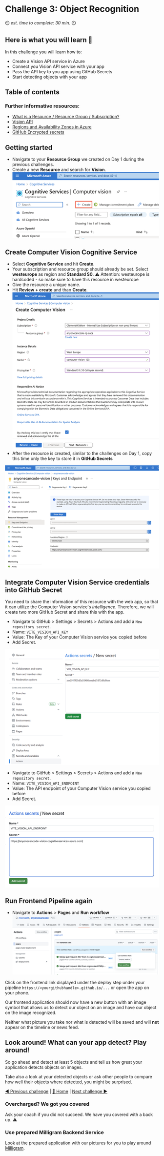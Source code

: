 # Challenge 3: Object Recognition

⏲️ _est. time to complete: 30 min._ ⏲️

## Here is what you will learn 🎯

In this challenge you will learn how to:

- Create a Vision API service in Azure
- Connect you Vision API service with your app
- Pass the API key to you app using GitHub Secrets
- Start detecting objects with your app

## Table of contents

### Further informative resources:

- [What is a Resource / Resource Group / Subscription?](https://docs.microsoft.com/azure/cloud-adoption-framework/govern/resource-consistency/resource-access-management)
- [Vision API](https://azure.microsoft.com/en-us/products/cognitive-services/vision-services/)
- [Regions and Availability Zones in Azure](https://docs.microsoft.com/azure/availability-zones/az-overview)
- [GitHub Encrypted secrets](https://docs.GitHub.com/en/actions/reference/encrypted-secrets)

## Getting started

- Navigate to your **Resource Group** we created on Day 1 during the previous challenges.
- Create a new **Resource** and search for **Vision**.
  ![Screenshot of how to create a resource](./images/createresource.png)

## Create Computer Vision Cognitive Service

- Select **Cognitive Service** and hit **Create**.
- Your subscription and resource group should already be set. Select **westeurope** as region and **Standard S0**.
  ⚠️ Attention: westeurope is hardcoded - so make sure to have this resource in westeurope
- Give the resource a unique name.
- Hit **Review + create** and than **Create**.
  ![Screenshot of Azure Portal create page for vision service](./images/createvisionresource.png)
- After the resource is created, similar to the challenges on Day 1, copy this time only the key to store it in **GitHub Secrets**

![Screenshot of Access keys in Computer Vision service](./images/copykeys.png)

## Integrate Computer Vision Service credentials into GitHub Secret

You need to share the information of this resource with the web app, so that it can utilize the Computer Vision service's _intelligence_. Therefore, we will create two more GitHub Secret and share this with the app.

- Navigate to GitHub > Settings > Secrets > Actions and add a `New repository secret`.
- Name: `VITE_VISION_API_KEY`
- Value: The Key of your Computer Vision service you copied before
- Add Secret.

![Screenshot of creating secret](./images/action_custom_vision_secret.png)

- Navigate to GitHub > Settings > Secrets > Actions and add a `New repository secret`.
- Name: `VITE_VISION_API_ENDPOINT`
- Value: The API endpoint of your Computer Vision service you copied before
- Add Secret.

![Screenshot of creating secret](./images/vision-api-endpoint-secret.png)

## Run Frontend Pipeline again

- Navigate to **Actions** > **Pages** and **Run workflow**
  ![Screenshot of Actions page of github.com/microsoft/anyonecancode](./images/run-workflow.png)

Click on the frontend link displayed under the deploy step under your pipeline `https://<yourgithubhandle>.github.io/...` or open the app on your phone.

Our frontend application should now have a new button with an image symbol that allows us to detect our object on an image and have our object on the image recognized.

Neither what picture you take nor what is detected will be saved and will **not** appear on the timeline or news feed.

## Look around! What can your app detect? Play around!

So go ahead and detect at least 5 objects and tell us how great your application detects objects on images.

Take also a look at your detected objects or ask other people to compare how well their objects where detected, you might be surprised.

[◀ Previous challenge](../Github/README.md) | [🔼 Home](../../../README.md) | [Next challenge ▶](../../day2/Speech/README.md)

### Overcharged? We got you covered

Ask your coach if you did not succeed. We have you covered with a back up. ⚠️

### Use prepared Milligram Backend Service

Look at the prepared application with our pictures for you to play around [Milligram](https://microsoft.github.io/anyonecancode/).